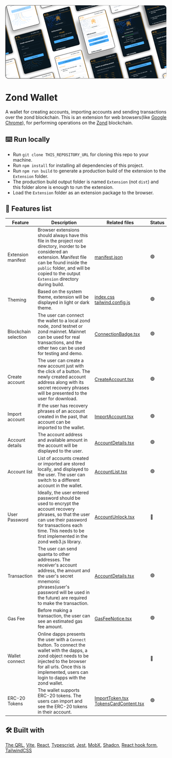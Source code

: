 ![Zond Wallet Preview Cover](misc/zond_wallet_preview_cover.png)

# Zond Wallet

A wallet for creating accounts, importing accounts and sending transactions over the zond blockchain. This is an extension for web browsers(like [Google Chrome](https://www.google.com/chrome/)), for performing operations on the [Zond](https://www.theqrl.org/blog/project-zond-qrls-next-generation-network-reaches-betatestnet/) blockchain.

## :keyboard: Run locally

- Run `git clone THIS_REPOSITORY_URL` for cloning this repo to your machine.
- Run `npm install` for installing all dependencies of this project.
- Run `npm run build` to generate a production build of the extension to the `Extension` folder.
- The production build output folder is named `Extension` (not `dist`) and this folder alone is enough to run the extension.
- Load the `Extension` folder as an extension package to the browser.

## :dna: Features list

| Feature              | Description                                                                                                                                                                                                                                       | Related files                                                                                                                                                                                                               | Status         |
| -------------------- | ------------------------------------------------------------------------------------------------------------------------------------------------------------------------------------------------------------------------------------------------- | --------------------------------------------------------------------------------------------------------------------------------------------------------------------------------------------------------------------------- | -------------- |
| Extension manifest   | Browser extensions should always have this file in the project root directory, inorder to be considered an extension. Manifest file can be found inside the `public` folder, and will be copied to the output `Extension` directory during build. | [manifest.json](public/manifest.json)                                                                                                                                                                                       | :green_circle: |
| Theming              | Based on the system theme, extension will be displayed in light or dark theme.                                                                                                                                                                    | [index.css](src/index.css) [tailwind.config.js](tailwind.config.js)                                                                                                                                                         | :green_circle: |
| Blockchain selection | The user can connect the wallet to a local zond node, zond testnet or zond mainnet. Mainnet can be used for real transactions, and the other two can be used for testing and demo.                                                                | [ConnectionBadge.tsx](src/components/ZondWallet/Body/Home/ConnectionBadge/ConnectionBadge.tsx)                                                                                                                              | :green_circle: |
| Create account       | The user can create a new account just with the click of a button. The newly created account address along with its secret recovery phrases will be presented to the user for download.                                                           | [CreateAccount.tsx](src/components/ZondWallet/Body/CreateAccount/CreateAccount.tsx)                                                                                                                                         | :green_circle: |
| Import account       | If the user has recovery phrases of an account created in the past, that account can be imported to the wallet.                                                                                                                                   | [ImportAccount.tsx](src/components/ZondWallet/Body/ImportAccount/ImportAccount.tsx)                                                                                                                                         | :green_circle: |
| Account details      | The account address and available amount in the account will be displayed to the user.                                                                                                                                                            | [AccountDetails.tsx](src/components/ZondWallet/Body/AccountDetails/AccountDetails.tsx)                                                                                                                                      | :green_circle: |
| Account list         | List of accounts created or imported are stored locally, and displayed to the user. The user can switch to a different account in the wallet.                                                                                                     | [AccountList.tsx](src/components/ZondWallet/Body/AccountList/AccountList.tsx)                                                                                                                                               | :green_circle: |
| User Password        | Ideally, the user entered password should be used to encrypt the account recovery phrases, so that the user can use their password for transactions each time. This needs to be first implemented in the zond web3.js library.                    | [AccountUnlock.tsx](src/components/ZondWallet/Body/Home/AccountUnlock/AccountUnlock.tsx)                                                                                                                                    | :red_circle:   |
| Transaction          | The user can send quanta to other addresses. The receiver's account address, the amount and the user's secret mnemonic phrases(user's password will be used in the future) are required to make the transaction.                                  | [AccountDetails.tsx](src/components/ZondWallet/Body/AccountDetails/AccountDetails.tsx)                                                                                                                                      | :green_circle: |
| Gas Fee              | Before making a transaction, the user can see an estimated gas fee amount.                                                                                                                                                                        | [GasFeeNotice.tsx](src/components/ZondWallet/Body/AccountDetails/GasFeeNotice/GasFeeNotice.tsx)                                                                                                                             | :green_circle: |
| Wallet connect       | Online dapps presents the user with a `Connect` button. To connect the wallet with the dapps, a zond object needs to be injected to the browser for all urls. Once this is implemented, users can login to dapps with the zond wallet.            |                                                                                                                                                                                                                             | :red_circle:   |
| ERC-20 Tokens        | The wallet supports ERC-20 tokens. The users can import and see the ERC-20 tokens in their account.                                                                                                                                               | [ImportToken.tsx](src/components/ZondWallet/Body/ImportToken/ImportToken.tsx) [TokensCardContent.tsx](src/components/ZondWallet/Body/Home/AccountCreateImport/ActiveAccountDisplay/TokensCardContent/TokensCardContent.tsx) | :green_circle: |

## :hammer_and_wrench: Built with

[The QRL](https://github.com/theQRL/QRL), [Vite](https://vitejs.dev/), [React](https://react.dev/), [Typescript](https://www.typescriptlang.org/), [Jest](https://jestjs.io/), [MobX](https://mobx.js.org/README.html), [Shadcn](https://ui.shadcn.com/), [React hook form](https://www.react-hook-form.com/), [TailwindCSS](https://tailwindcss.com/)
